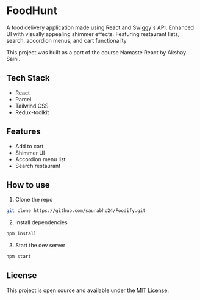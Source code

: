 # FoodHunt

A food delivery application made using React and Swiggy's API. Enhanced UI with visually appealing shimmer effects. Featuring restaurant lists, search, accordion menus, and cart functionality

This project was built as a part of the course Namaste React by Akshay Saini.

## Tech Stack

- React
- Parcel
- Tailwind CSS
- Redux-toolkit

## Features

- Add to cart
- Shimmer UI
- Accordion menu list
- Search restaurant 

## How to use

1. Clone the repo

```bash
git clone https://github.com/saurabhc24/Foodify.git
```

2. Install dependencies

```bash
npm install
```

3. Start the dev server

```bash
npm start
```

## License

This project is open source and available under the [MIT License](LICENSE).